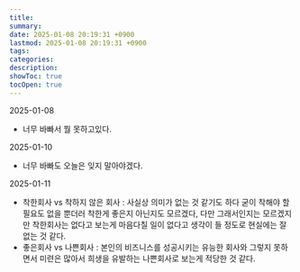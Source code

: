 ```yaml
---
title: 
summary: 
date: 2025-01-08 20:19:31 +0900
lastmod: 2025-01-08 20:19:31 +0900
tags: 
categories: 
description: 
showToc: true
tocOpen: true
---
```


2025-01-08
- 너무 바빠서 뭘 못하고있다.

2025-01-10
- 너무 바빠도 오늘은 잊지 말아야겠다.

2025-01-11
- 착한회사 vs 착하지 않은 회사 : 사실상 의미가 없는 것 같기도 하다 굳이 착해야 할 필요도 없을 뿐더러 착한게 좋은지 아닌지도 모르겠다, 다만 그래서인지는 모르겠지만 착한회사는 없다고 보는게 마음다칠 일이 없다고 생각이 들 정도로 현실에는 잘 없는 것 같다.
- 좋은회사 vs 나쁜회사 : 본인의 비즈니스를 성공시키는 유능한 회사와 그렇지 못하면서 미련은 많아서 희생을 유발하는 나쁜회사로 보는게 적당한 것 같다.
